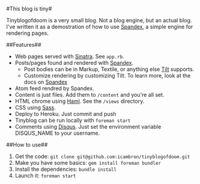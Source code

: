 #This blog is tiny#

Tinyblogofdoom is a very small blog. Not a blog engine, but an actual blog. I've written it as a demostration of how to use [Spandex](http://github.com/icambron/spandex), a simple engine for rendering pages.

##Features##

 - Web pages served with [Sinatra](http://www.sinatrarb.com/). See `app.rb`.
 - Posts/pages found and rendered with [Spandex](http://github.com/icambron/spandex).
   - Post bodies can be in Markup, Textile, or anything else [Tilt](http://github.com/rtomayko/tilt) supports.
   - Customize rendering by customizing Tilt. To learn more, look at the docs on [Spandex](http://github.com/icambron/spandex)
 - Atom feed rendred by Spandex.
 - Content is just files. Add them to `/content` and you're all set.
 - HTML chrome using [Haml](http://haml-lang.com/). See the `/views` directory.
 - CSS using [Sass](http://sass-lang.com/).
 - Deploy to Heroku. Just commit and push
 - Tinyblog can be run locally with `foreman start`
 - Comments using [Disqus](http://disqus.com/). Just set the environment variable DISQUS_NAME to your username.

##How to use##

 1. Get the code: `git clone git@github.com:icambron/tinyblogofdoom.git`
 2. Make you have some basics: `gem install foreman bundler`
 3. Install the dependencies: `bundle install`
 4. Launch it: `foreman start`
